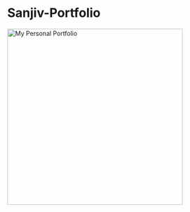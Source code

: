 # Sanjiv-Portfolio

<a href="https://starsanjiv.github.io/Sanjiv-Portfolio/">
<img src="https://images.unsplash.com/photo-1507238691740-187a5b1d37b8?w=600&auto=format&fit=crop&q=60&ixlib=rb-4.0.3&ixid=M3wxMjA3fDB8MHxzZWFyY2h8N3x8cG9ydGZvbGlvfGVufDB8fDB8fHww" alt="My Personal Portfolio" style="width:400px;height:400px;">
</a>

